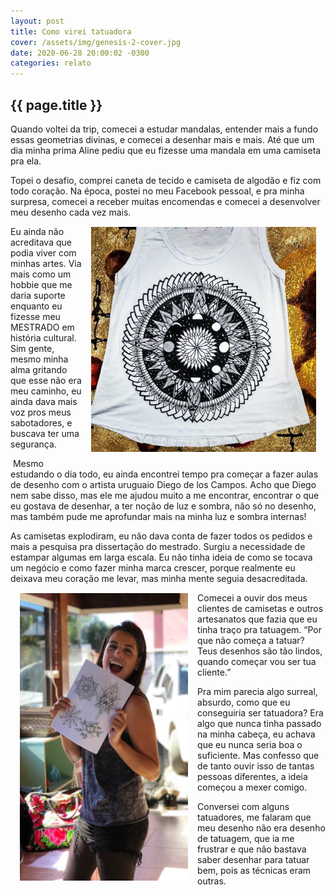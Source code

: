 ```yaml
---
layout: post
title: Como virei tatuadora
cover: /assets/img/genesis-2-cover.jpg
date: 2020-06-28 20:00:02 -0300
categories: relato
---
```


## {{ page.title }}

Quando voltei da trip, comecei a estudar mandalas, entender mais a fundo essas geometrias divinas, e comecei a desenhar mais e mais. Até que um dia minha prima Aline pediu que eu fizesse uma mandala em uma camiseta pra ela.⁣
⁣

Topei o desafio, comprei caneta de tecido e camiseta de algodão e fiz com todo coração. Na época, postei no meu Facebook pessoal, e pra minha surpresa, comecei a receber muitas encomendas e comecei a desenvolver meu desenho cada vez mais.⁣
⁣
<img style="height: 360px; float:right; padding: 15px" src="/assets/img/genesis-2-A.jpg">

Eu ainda não acreditava que podia viver com minhas artes. Via mais como um hobbie que me daria suporte enquanto eu fizesse meu MESTRADO em história cultural. Sim gente, mesmo minha alma gritando que esse não era meu caminho, eu ainda dava mais voz pros meus sabotadores, e buscava ter uma segurança.⁣

⁣
Mesmo estudando o dia todo, eu ainda encontrei tempo pra começar a fazer aulas de desenho com o artista uruguaio Diego de los Campos. Acho que Diego nem sabe disso, mas ele me ajudou muito a me encontrar, encontrar o que eu gostava de desenhar, a ter noção de luz e sombra, não só no desenho, mas também pude me aprofundar mais na minha luz e sombra internas!⁣
⁣

As camisetas explodiram, eu não dava conta de fazer todos os pedidos e mais a pesquisa pra dissertação do mestrado. Surgiu a necessidade de estampar algumas em larga escala.⁣ Eu não tinha ideia de como se tocava um negócio e como fazer minha marca crescer, porque realmente eu deixava meu coração me levar, mas minha mente seguia desacreditada.⁣
⁣
<img style="height: 460px; float:left; padding: 15px" src="/assets/img/genesis-2-B.jpg">

Comecei a ouvir dos meus clientes de camisetas e outros artesanatos que fazia que eu tinha traço pra tatuagem. “Por que não começa a tatuar? Teus desenhos são tão lindos, quando começar vou ser tua cliente.”⁣
⁣

Pra mim parecia algo surreal, absurdo, como que eu conseguiria ser tatuadora? Era algo que nunca tinha passado na minha cabeça, eu achava que eu nunca seria boa o suficiente. Mas confesso que de tanto ouvir isso de tantas pessoas diferentes, a ideia começou a mexer comigo.⁣
⁣

Conversei com alguns tatuadores, me falaram que meu desenho não era desenho de tatuagem, que ia me frustrar e que não bastava saber desenhar para tatuar bem, pois as técnicas eram outras.⁣
